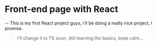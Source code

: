 # Front-end page with React
-- This is my first React project guys, i'll be doing a really nice project, I promise.
> I'll change it to TS soon, still learning the basics, keep calm... 
